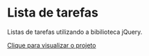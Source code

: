 # Lista de tarefas

Listas de tarefas utilizando a bibilioteca jQuery.

<a href="https://j-query-lista-de-tarefas-9kvndbutz-gael-nogawa.vercel.app/">Clique para visualizar o projeto<a>


